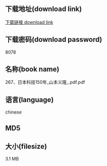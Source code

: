 ## 下载地址(download link)
[下载链接 download link](https://voluble-croquembouche-d321dc.netlify.app/?s=267%E3%80%81%E6%97%A5%E6%9C%AC%E7%A7%91%E6%8A%80150%E5%B9%B4_%E5%B1%B1%E6%9C%AC%E4%B9%89%E9%9A%86_.pdf)

## 下载密码(download password)
8078

## 名称(book name)
267、日本科技150年_山本义隆_.pdf.pdf

## 语言(language)
chinese

## MD5


## 大小(filesize)
3.1 MB
